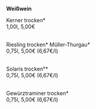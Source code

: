**Weißwein**

Kerner trocken*\
1,00l, 5,00€\
<br>

Riesling trocken\* Müller-Thurgau\*\
0,75l, 5,00€ (6,67€/l)\
<br>

Solaris trocken°*\
0,75l, 5,00€ (6,67€/l)\
<br>

Gewürztraminer trocken*\
0,75l, 5,00€ (6,67€/l)
